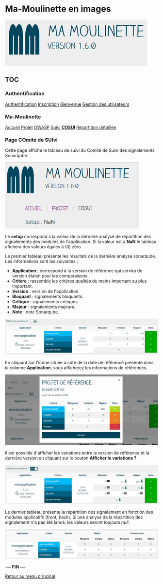 # Ma-Moulinette en images

![Ma-Moulinette](/documentation/ressources/home-000.jpg)

## TOC

### Authentification

[Authentification](/documentation/authentification.md)
[Inscription](/documentation/inscription.md)
[Bienvenue]((/documentation/bienvenue.md))
[Gestion des utilisateurs](utilisateur.md)

### Ma-Moulinette

[Accueil](/documentation/accueil.md)
[Projet](/documentation/projet.md)
[OWASP](/documentation/owasp.md)
[Suivi](/documentation/suivi.md)
[**COSUI**](/documentation/cosui.md)
[Répartition détaillée](/documentation/repartition_details.md)

### Page COmité de SUIvi

Cette page affiche le tableau de suivi du Comité de Suivi des signalements Sonarqube.

![suivi](/documentation/ressources/cosui-001.jpg)

Le **setup** correspond à la valeur de la dernière analyse de répartition des signalements des modules de l'application. Si la valeur est à **NaN** le tableau afichera des valeurs égales à (0) zéro.

Le premier tableau présente les résultats de la dernière analyse sonarqube. Les informations sont les suivantes :

* **Application** : correspond à la version de référence qui servira de version étalon pour les comparaisons.
* **Critère** : rassemble les critères qualités du moins important au plus important.
* **Version** : version de l'application.
* **Bloquant** : signalements bloquants.
* **Critique** : signalements critiques.
* **Majeur** : signalements majeurs.
* **Note** : note Sonarqube.

![suivi](/documentation/ressources/cosui-002.jpg)

En cliquant sur l'icône située à côté de la date de référence présente dans la colonne **Application**, vous afficherez les informations de références.

![suivi](/documentation/ressources/cosui-003.jpg)

Il est possible d'afficher les variations entre la version de référence et la dernière version en cliquant sur le bouton **Afficher le variations ?**

![suivi](/documentation/ressources/cosui-004.jpg)

Le dernier tableau présente la répartition des signalement en fonction des modules applicatifs (front, back). Si une analyse de la répartition des signalement n'a pas été lancé, les valeurs seront toujours *null*.

![suivi](/documentation/ressources/cosui-005.jpg)

-**-- FIN --**-

[Retour au menu principal](/README.md)
